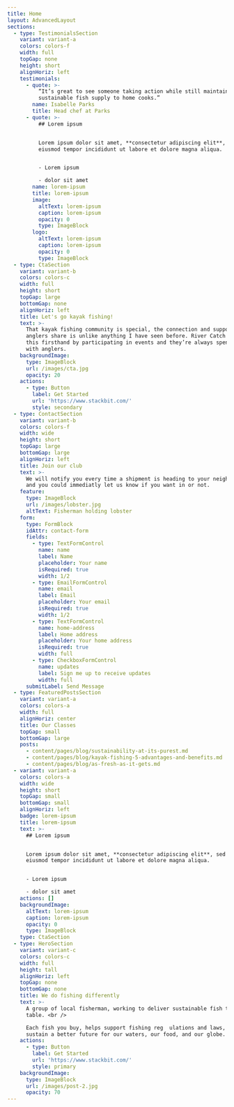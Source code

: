 ```yaml
---
title: Home
layout: AdvancedLayout
sections:
  - type: TestimonialsSection
    variant: variant-a
    colors: colors-f
    width: full
    topGap: none
    height: short
    alignHoriz: left
    testimonials:
      - quote: >-
          “It’s great to see someone taking action while still maintaining a
          sustainable fish supply to home cooks.”
        name: Isabelle Parks
        title: Head chef at Parks
      - quote: >-
          ## Lorem ipsum


          Lorem ipsum dolor sit amet, **consectetur adipiscing elit**, sed do
          eiusmod tempor incididunt ut labore et dolore magna aliqua.


          - Lorem ipsum

          - dolor sit amet
        name: lorem-ipsum
        title: lorem-ipsum
        image:
          altText: lorem-ipsum
          caption: lorem-ipsum
          opacity: 0
          type: ImageBlock
        logo:
          altText: lorem-ipsum
          caption: lorem-ipsum
          opacity: 0
          type: ImageBlock
  - type: CtaSection
    variant: variant-b
    colors: colors-c
    width: full
    height: short
    topGap: large
    bottomGap: none
    alignHoriz: left
    title: Let's go kayak fishing!
    text: >-
      That kayak fishing community is special, the connection and support the
      anglers share is unlike anything I have seen before. River Catch has seen
      this firsthand by participating in events and they’re always spending time
      with anglers.
    backgroundImage:
      type: ImageBlock
      url: /images/cta.jpg
      opacity: 20
    actions:
      - type: Button
        label: Get Started
        url: 'https://www.stackbit.com/'
        style: secondary
  - type: ContactSection
    variant: variant-b
    colors: colors-f
    width: wide
    height: short
    topGap: large
    bottomGap: large
    alignHoriz: left
    title: Join our club
    text: >-
      We will notify you every time a shipment is heading to your neighborhood,
      and you could immediatly let us know if you want in or not.
    feature:
      type: ImageBlock
      url: /images/lobster.jpg
      altText: Fisherman holding lobster
    form:
      type: FormBlock
      idAttr: contact-form
      fields:
        - type: TextFormControl
          name: name
          label: Name
          placeholder: Your name
          isRequired: true
          width: 1/2
        - type: EmailFormControl
          name: email
          label: Email
          placeholder: Your email
          isRequired: true
          width: 1/2
        - type: TextFormControl
          name: home-address
          label: Home address
          placeholder: Your home address
          isRequired: true
          width: full
        - type: CheckboxFormControl
          name: updates
          label: Sign me up to receive updates
          width: full
      submitLabel: Send Message
  - type: FeaturedPostsSection
    variant: variant-a
    colors: colors-a
    width: full
    alignHoriz: center
    title: Our Classes
    topGap: small
    bottomGap: large
    posts:
      - content/pages/blog/sustainability-at-its-purest.md
      - content/pages/blog/kayak-fishing-5-advantages-and-benefits.md
      - content/pages/blog/as-fresh-as-it-gets.md
  - variant: variant-a
    colors: colors-a
    width: wide
    height: short
    topGap: small
    bottomGap: small
    alignHoriz: left
    badge: lorem-ipsum
    title: lorem-ipsum
    text: >-
      ## Lorem ipsum


      Lorem ipsum dolor sit amet, **consectetur adipiscing elit**, sed do
      eiusmod tempor incididunt ut labore et dolore magna aliqua.


      - Lorem ipsum

      - dolor sit amet
    actions: []
    backgroundImage:
      altText: lorem-ipsum
      caption: lorem-ipsum
      opacity: 0
      type: ImageBlock
    type: CtaSection
  - type: HeroSection
    variant: variant-c
    colors: colors-c
    width: full
    height: tall
    alignHoriz: left
    topGap: none
    bottomGap: none
    title: We do fishing differently
    text: >-
      A group of local fisherman, working to deliver sustainable fish to your
      table. <br />

      Each fish you buy, helps support fishing reg  ulations and laws, to help
      sustain a better future for our waters, our food, and our globe.
    actions:
      - type: Button
        label: Get Started
        url: 'https://www.stackbit.com/'
        style: primary
    backgroundImage:
      type: ImageBlock
      url: /images/post-2.jpg
      opacity: 70
---
```

